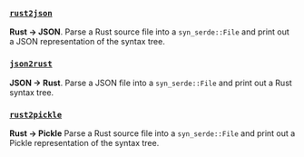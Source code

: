 ### [`rust2json`](rust2json)

**Rust -> JSON**.
Parse a Rust source file into a `syn_serde::File` and print out a JSON
representation of the syntax tree.

### [`json2rust`](json2rust)

**JSON -> Rust**.
Parse a JSON file into a `syn_serde::File` and print out a Rust syntax tree.

### [`rust2pickle`](rust2pickle)

**Rust -> Pickle**
Parse a Rust source file into a `syn_serde::File` and print out a Pickle
representation of the syntax tree.
